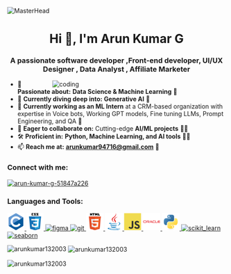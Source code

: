 ![MasterHead](https://github.com/Arunkumar132003/Arunkumar132003/assets/96881025/ce1f0a38-4066-4ea5-bc7a-6ab5063cbf46)
<h1 align="center">Hi 👋, I'm Arun Kumar G</h1>
<h3 align="center">A passionate software developer ,Front-end developer, UI/UX Designer , Data Analyst , Affiliate Marketer</h3>

<p align="left"> <img align="right" width="400" alt="coding" src="https://img.freepik.com/premium-vector/serious-concentrated-developer-programming-sites_316839-2216.jpg" /> </p>

- 🌟 **Passionate about:** **Data Science & Machine Learning** 🚀  
- 📖 **Currently diving deep into:** **Generative AI** 🧠  
- 💼 **Currently working as an ML Intern** at a CRM-based organization with expertise in Voice bots, Working GPT models, Fine tuning LLMs, Prompt Engineering, and QA 🤖
- 🤝 **Eager to collaborate on:** Cutting-edge **AI/ML projects** 🤖✨  
- 🛠️ **Proficient in:** **Python, Machine Learning, and AI tools** 🐍💡  
- 📫 **Reach me at:** [**arunkumar94716@gmail.com**](mailto:arunkumar94716@gmail.com) 💌  

<h3 align="left">Connect with me:</h3>
<p align="left">
<a href="https://linkedin.com/in/arun-kumar-g-51847a226" target="blank"><img align="center" src="https://raw.githubusercontent.com/rahuldkjain/github-profile-readme-generator/master/src/images/icons/Social/linked-in-alt.svg" alt="arun-kumar-g-51847a226" height="30" width="40" /></a>
</p>

<h3 align="left">Languages and Tools:</h3>
<p align="left"> <a href="https://www.cprogramming.com/" target="_blank" rel="noreferrer"> <img src="https://raw.githubusercontent.com/devicons/devicon/master/icons/c/c-original.svg" alt="c" width="40" height="40"/> </a> <a href="https://www.w3schools.com/css/" target="_blank" rel="noreferrer"> <img src="https://raw.githubusercontent.com/devicons/devicon/master/icons/css3/css3-original-wordmark.svg" alt="css3" width="40" height="40"/> </a> <a href="https://www.figma.com/" target="_blank" rel="noreferrer"> <img src="https://www.vectorlogo.zone/logos/figma/figma-icon.svg" alt="figma" width="40" height="40"/> </a> <a href="https://git-scm.com/" target="_blank" rel="noreferrer"> <img src="https://www.vectorlogo.zone/logos/git-scm/git-scm-icon.svg" alt="git" width="40" height="40"/> </a> <a href="https://www.w3.org/html/" target="_blank" rel="noreferrer"> <img src="https://raw.githubusercontent.com/devicons/devicon/master/icons/html5/html5-original-wordmark.svg" alt="html5" width="40" height="40"/> </a> <a href="https://www.java.com" target="_blank" rel="noreferrer"> <img src="https://raw.githubusercontent.com/devicons/devicon/master/icons/java/java-original.svg" alt="java" width="40" height="40"/> </a> <a href="https://developer.mozilla.org/en-US/docs/Web/JavaScript" target="_blank" rel="noreferrer"> <img src="https://raw.githubusercontent.com/devicons/devicon/master/icons/javascript/javascript-original.svg" alt="javascript" width="40" height="40"/> </a> <a href="https://www.oracle.com/" target="_blank" rel="noreferrer"> <img src="https://raw.githubusercontent.com/devicons/devicon/master/icons/oracle/oracle-original.svg" alt="oracle" width="40" height="40"/> </a> <a href="https://www.python.org" target="_blank" rel="noreferrer"> <img src="https://raw.githubusercontent.com/devicons/devicon/master/icons/python/python-original.svg" alt="python" width="40" height="40"/> </a> <a href="https://scikit-learn.org/" target="_blank" rel="noreferrer"> <img src="https://upload.wikimedia.org/wikipedia/commons/0/05/Scikit_learn_logo_small.svg" alt="scikit_learn" width="40" height="40"/> </a> <a href="https://seaborn.pydata.org/" target="_blank" rel="noreferrer"> <img src="https://seaborn.pydata.org/_images/logo-mark-lightbg.svg" alt="seaborn" width="40" height="40"/> </a> </p>

<p><img align="left" src="https://github-readme-stats.vercel.app/api/top-langs?username=arunkumar132003&show_icons=true&locale=en&layout=compact" alt="arunkumar132003" /></p>

<p>&nbsp;<img align="center" src="https://github-readme-stats.vercel.app/api?username=arunkumar132003&show_icons=true&locale=en" alt="arunkumar132003" /></p>

<p><img align="center" src="https://github-readme-streak-stats.herokuapp.com/?user=arunkumar132003&" alt="arunkumar132003" /></p>

